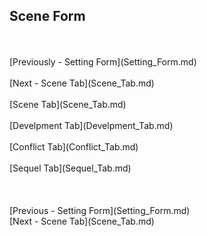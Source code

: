 ## Scene Form ##
 <br/>
 <br/>
[Previously - Setting Form](Setting_Form.md) <br/>
 <br/>
[Next - Scene Tab](Scene_Tab.md) <br/>
 <br/>
[Scene Tab](Scene_Tab.md) <br/><br/>
[Develpment Tab](Develpment_Tab.md) <br/><br/>
[Conflict Tab](Conflict_Tab.md) <br/><br/>
[Sequel Tab](Sequel_Tab.md) <br/><br/>
 <br/>
 <br/>
[Previous - Setting Form](Setting_Form.md) <br/>
[Next - Scene Tab](Scene_Tab.md) <br/>
